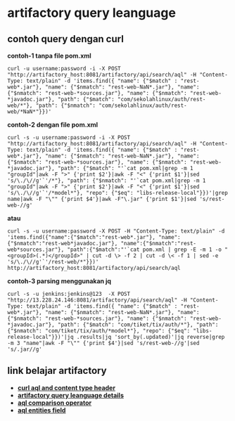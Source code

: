 # artifactory query leanguage
## contoh query dengan curl
**contoh-1 tanpa file pom.xml**
```
curl -u username:password -i -X POST "http://artifactory_host:8081/artifactory/api/search/aql" -H "Content-Type: text/plain" -d 'items.find({ "name": {"$match" : "rest-web*.jar"}, "name": {"$nmatch": "rest-web-NaN*.jar"}, "name": {"$nmatch": "rest-web-*sources.jar"}, "name": {"$nmatch": "rest-web-*javadoc.jar"}, "path": {"$match": "com/sekolahlinux/auth/rest-web/*"}, "path": {"$nmatch": "com/sekolahlinux/auth/rest-web/*NaN*"}})'
```
**contoh-2 dengan file pom.xml**
```
curl -s -u username:password -i -X POST "http://artifactory_host:8081/artifactory/api/search/aql" -H "Content-Type: text/plain" -d 'items.find({ "name": {"$match" : "rest-web*.jar"}, "name": {"$nmatch": "rest-web-NaN*.jar"}, "name": {"$nmatch": "rest-web-*sources.jar"}, "name": {"$nmatch": "rest-web-*javadoc.jar"}, "path": {"$match": "'`cat pom.xml|grep -m 1 "groupId"|awk -F ">" {'print $2'}|awk -F "<" {'print $1'}|sed 's/\./\//g'`'/*"}, "path": {"$nmatch": "'`cat pom.xml|grep -m 1 "groupId"|awk -F ">" {'print $2'}|awk -F "<" {'print $1'}|sed 's/\./\//g'`'/*model*"}, "repo": {"$eq": "libs-release-local"}})'|grep name|awk -F "\"" {'print $4'}|awk -F"\.jar" {'print $1'}|sed 's/rest-web-//g'
```
**atau**
```
curl -s -u username:password -X POST -H "Content-Type: text/plain" -d 'items.find({"name":{"$match":"rest-web*.jar"}, "name":{"$nmatch":"rest-web*javadoc.jar"}, "name":{"$nmatch":"rest-web*sources.jar"}, "path":{"$match":"'`cat pom.xml | grep -E -m 1 -o "<groupId>(.*)</groupId>" | cut -d \> -f 2 | cut -d \< -f 1 | sed -e 's/\./\//g'`'/rest-web/*"}})' http://artifactory_host:8081/artifactory/api/search/aql
```
**contoh-3 parsing menggunakan jq**
```
curl -s -u jenkins:jenkins@123  -X POST "http://13.228.24.146:8081/artifactory/api/search/aql" -H "Content-Type: text/plain" -d 'items.find({ "name": {"$match" : "rest-web*.jar"}, "name": {"$nmatch": "rest-web-NaN*.jar"}, "name": {"$nmatch": "rest-web-*sources.jar"}, "name": {"$nmatch": "rest-web-*javadoc.jar"}, "path": {"$match": "com/tiket/tix/auth/*"}, "path": {"$nmatch": "com/tiket/tix/auth/*model*"}, "repo": {"$eq": "libs-release-local"}})'|jq .results|jq 'sort_by(.updated)'|jq reverse|grep -m 3 "name"|awk -F "\"" {'print $4'}|sed 's/rest-web-//g'|sed 's/.jar//g'
```

## link belajar artifactory
* **[curl aql and content type header](https://jfrog.com/knowledge-base/aql-and-content-type-headers/)**
* **[artifactory query leanguage details](https://www.jfrog.com/confluence/display/RTF/Artifactory+Query+Language)**
* **[aql comparison operator](https://www.jfrog.com/confluence/display/RTF/Artifactory+Query+Language#ArtifactoryQueryLanguage-ComparisonOperators)**
* **[aql entities field](https://www.jfrog.com/confluence/display/RTF/Artifactory+Query+Language#ArtifactoryQueryLanguage-EntitiesandFields)**
